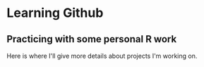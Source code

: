 # Learning Github
## Practicing with some personal R work

Here is where I'll give more details about projects I'm working on. 